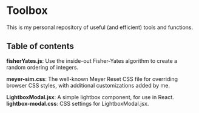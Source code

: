 # Toolbox

This is my personal repository of useful (and efficient) tools and functions.

## Table of contents

**fisherYates.js**: Use the inside-out Fisher-Yates algorithm to create a random ordering of integers.

**meyer-sim.css**: The well-known Meyer Reset CSS file for overriding browser CSS styles, with additional customizations added by me.

**LightboxModal.jsx**: A simple lightbox component, for use in React.
**lightbox-modal.css**: CSS settings for LightboxModal.jsx.
